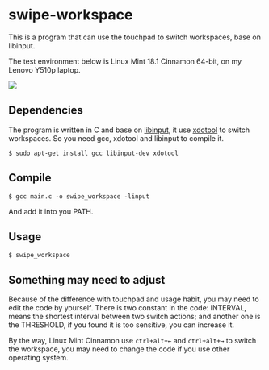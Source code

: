 # swipe-workspace

This is a program that can use the touchpad to switch workspaces, base on libinput.

The test environment below is Linux Mint 18.1 Cinnamon 64-bit, on my Lenovo Y510p laptop.

![](http://qiniu.cuberl.com/output1.gif)

## Dependencies

The program is written in C and base on [libinput](https://wayland.freedesktop.org/libinput/doc/latest/), it use [xdotool](https://github.com/jordansissel/xdotool) to switch workspaces. So you need gcc, xdotool and libinput to compile it.

```
$ sudo apt-get install gcc libinput-dev xdotool
```

## Compile

```
$ gcc main.c -o swipe_workspace -linput
```

And add it into you PATH.

## Usage 

```
$ swipe_workspace
```

## Something may need to adjust

Because of the difference with touchpad and usage habit, you may need to edit the code by yourself. There is two constant in the code: INTERVAL, means the shortest interval between two switch actions; and another one is the THRESHOLD, if you found it is too sensitive, you can increase it.

By the way, Linux Mint Cinnamon use `ctrl+alt+←` and `ctrl+alt+→` to switch the workspace, you may need to change the code if you use other operating system.
